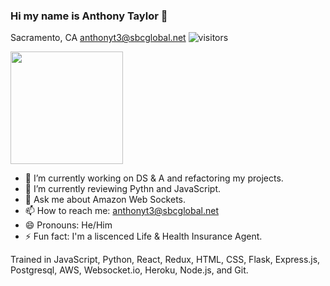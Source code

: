 ### Hi my name is Anthony Taylor 👋
Sacramento, CA    anthonyt3@sbcglobal.net
![visitors](https://visitor-badge.glitch.me/badge?page_id=page.id)

<img height="180em" src="https://github-readme-stats.vercel.app/api?username=antt3&show_icons=true&hide_border=true&&count_private=true&include_all_commits=true" />

<!--
**antt3/antt3** is a ✨ _special_ ✨ repository because its `README.md` (this file) appears on your GitHub profile.

Here are some ideas to get you started:
-->
- 🔭 I’m currently working on DS & A and refactoring my projects.
- 🌱 I’m currently reviewing Pythn and JavaScript.
- 💬 Ask me about Amazon Web Sockets.
- 📫 How to reach me: anthonyt3@sbcglobal.net
- 😄 Pronouns: He/Him
- ⚡ Fun fact: I'm a liscenced Life & Health Insurance Agent.


Trained in JavaScript, Python, React, Redux, HTML, CSS, Flask, Express.js, Postgresql, AWS, Websocket.io, Heroku, Node.js, and Git.

